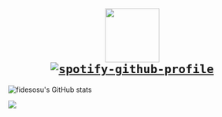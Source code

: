 # <h1 align="center"> <code>[<img src="https://pbs.twimg.com/profile_images/1568369124824203265/V_zbEzKe_400x400.jpg" height="110px">](https://twitter.com/fidesosu)  [![spotify-github-profile](https://spotify-github-profile.vercel.app/api/view?uid=21eopzilbov2hl65c7ybwd5za&cover_image=true&theme=natemoo-re&show_offline=true&background_color=121212&bar_color=ff0050&bar_color_cover=true)](https://open.spotify.com/user/21eopzilbov2hl65c7ybwd5za)</code> </h1>

![fidesosu's GitHub stats](https://github-readme-stats.zohan.tech/api?username=fidesosu&theme=transparent&show_icons=true&hide_border=true&title_color=c9d1d9&text_color=c9d1d9&icon_color=c9d1d9&count_private=true)

<img src="https://github-readme-stats.zohan.tech/api/top-langs?username=fidesosu&theme=transparent&hide_border=true&title_color=c9d1d9&text_color=c9d1d9"/>
